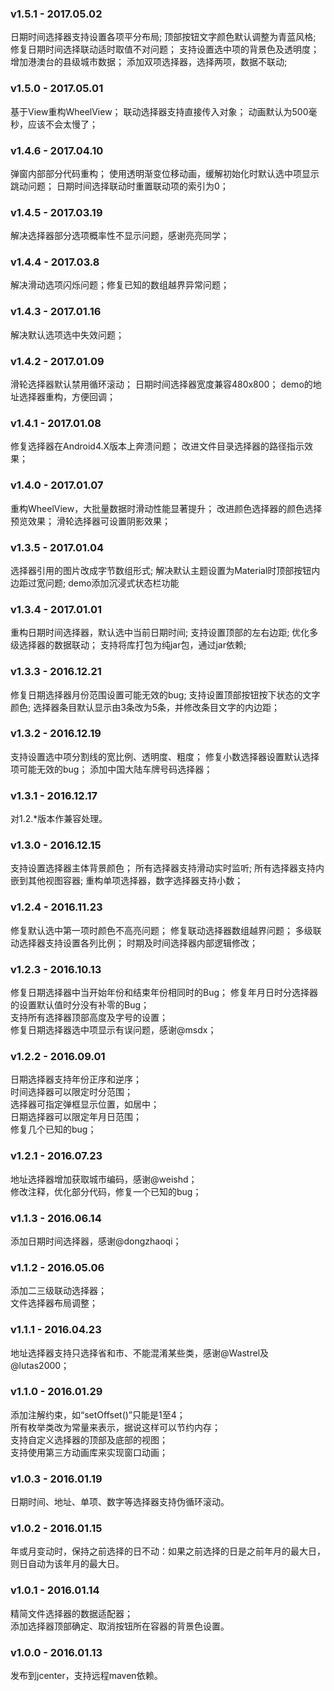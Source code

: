 ### v1.5.1 - 2017.05.02
日期时间选择器支持设置各项平分布局;
顶部按钮文字颜色默认调整为青蓝风格;
修复日期时间选择联动适时取值不对问题；
支持设置选中项的背景色及透明度；
增加港澳台的县级城市数据；
添加双项选择器，选择两项，数据不联动;
### v1.5.0 - 2017.05.01
基于View重构WheelView；
联动选择器支持直接传入对象；
动画默认为500毫秒，应该不会太慢了；
### v1.4.6 - 2017.04.10
弹窗内部部分代码重构；
使用透明渐变位移动画，缓解初始化时默认选中项显示跳动问题；
日期时间选择联动时重置联动项的索引为0；
### v1.4.5 - 2017.03.19
解决选择器部分选项概率性不显示问题，感谢亮亮同学；
### v1.4.4 - 2017.03.8
解决滑动选项闪烁问题；修复已知的数组越界异常问题；
### v1.4.3 - 2017.01.16
解决默认选项选中失效问题；
### v1.4.2 - 2017.01.09
滑轮选择器默认禁用循环滚动；
日期时间选择器宽度兼容480x800；
demo的地址选择器重构，方便回调；
### v1.4.1 - 2017.01.08
修复选择器在Android4.X版本上奔溃问题；
改进文件目录选择器的路径指示效果；
### v1.4.0 - 2017.01.07
重构WheelView，大批量数据时滑动性能显著提升；
改进颜色选择器的颜色选择预览效果；
滑轮选择器可设置阴影效果；
### v1.3.5 - 2017.01.04
选择器引用的图片改成字节数组形式;
解决默认主题设置为Material时顶部按钮内边距过宽问题;
demo添加沉浸式状态栏功能
### v1.3.4 - 2017.01.01
重构日期时间选择器，默认选中当前日期时间;
支持设置顶部的左右边距;
优化多级选择器的数据联动；
支持将库打包为纯jar包，通过jar依赖;
### v1.3.3 - 2016.12.21
修复日期选择器月份范围设置可能无效的bug;
支持设置顶部按钮按下状态的文字颜色;
选择器条目默认显示由3条改为5条，并修改条目文字的内边距；
### v1.3.2 - 2016.12.19
支持设置选中项分割线的宽比例、透明度、粗度；
修复小数选择器设置默认选择项可能无效的bug；
添加中国大陆车牌号码选择器；
### v1.3.1 - 2016.12.17
对1.2.*版本作兼容处理。
### v1.3.0 - 2016.12.15
支持设置选择器主体背景颜色；
所有选择器支持滑动实时监听;
所有选择器支持内嵌到其他视图容器;
重构单项选择器，数字选择器支持小数；
### v1.2.4 - 2016.11.23
修复默认选中第一项时颜色不高亮问题；
修复联动选择器数组越界问题；
多级联动选择器支持设置各列比例；
时期及时间选择器内部逻辑修改；
### v1.2.3 - 2016.10.13
修复日期选择器中当开始年份和结束年份相同时的Bug；
修复年月日时分选择器的设置默认值时分没有补零的Bug；   
支持所有选择器顶部高度及字号的设置；   
修复日期选择器选中项显示有误问题，感谢@msdx；   
### v1.2.2 - 2016.09.01
日期选择器支持年份正序和逆序；   
时间选择器可以限定时分范围；   
选择器可指定弹框显示位置，如居中；   
日期选择器可以限定年月日范围；   
修复几个已知的bug；   
### v1.2.1 - 2016.07.23
地址选择器增加获取城市编码，感谢@weishd；   
修改注释，优化部分代码，修复一个已知的bug；   
### v1.1.3 - 2016.06.14
添加日期时间选择器，感谢@dongzhaoqi；   
### v1.1.2 - 2016.05.06   
添加二三级联动选择器；   
文件选择器布局调整；   
### v1.1.1 - 2016.04.23   
地址选择器支持只选择省和市、不能混淆某些类，感谢@Wastrel及@lutas2000；   
### v1.1.0 - 2016.01.29   
添加注解约束，如“setOffset()”只能是1至4；   
所有枚举类改为常量来表示，据说这样可以节约内存；   
支持自定义选择器的顶部及底部的视图；   
支持使用第三方动画库来实现窗口动画；   
### v1.0.3 - 2016.01.19   
日期时间、地址、单项、数字等选择器支持伪循环滚动。   
### v1.0.2 - 2016.01.15   
年或月变动时，保持之前选择的日不动：如果之前选择的日是之前年月的最大日，则日自动为该年月的最大日。   
### v1.0.1 - 2016.01.14   
精简文件选择器的数据适配器；   
添加选择器顶部确定、取消按钮所在容器的背景色设置。   
### v1.0.0 - 2016.01.13   
发布到jcenter，支持远程maven依赖。   
